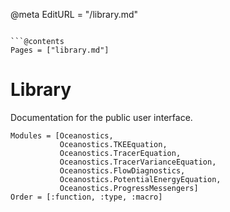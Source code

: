 @meta
EditURL = "<unknown>/library.md"
```

```@contents
Pages = ["library.md"]
```

# Library

Documentation for the public user interface.

```@autodocs
Modules = [Oceanostics,
           Oceanostics.TKEEquation,
           Oceanostics.TracerEquation,
           Oceanostics.TracerVarianceEquation,
           Oceanostics.FlowDiagnostics,
           Oceanostics.PotentialEnergyEquation,
           Oceanostics.ProgressMessengers]
Order = [:function, :type, :macro]
```
